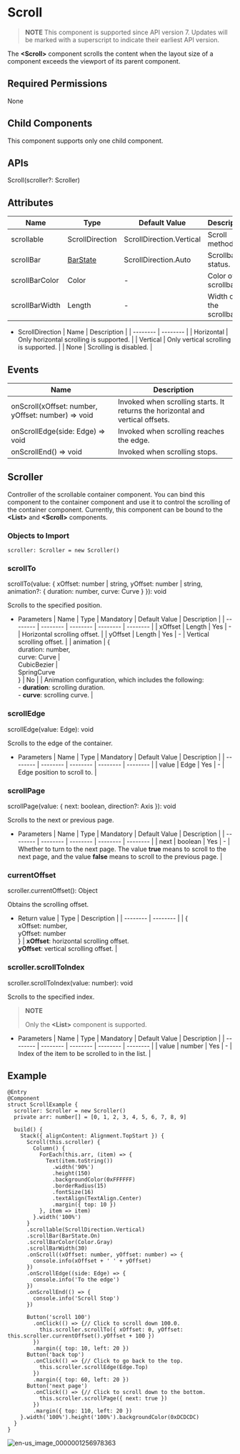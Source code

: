 # Scroll


> **NOTE**
> This component is supported since API version 7. Updates will be marked with a superscript to indicate their earliest API version.


The **\<Scroll>** component scrolls the content when the layout size of a component exceeds the viewport of its parent component.


## Required Permissions

None


## Child Components

This component supports only one child component.


## APIs

Scroll(scroller?: Scroller)


## Attributes

| Name       | Type      | Default Value      | Description |
| -------- | -------- | -------- | -------- |
| scrollable     | ScrollDirection   | ScrollDirection.Vertical | Scroll method. |
| scrollBar      | [BarState](ts-appendix-enums.md#barstate-enums) | ScrollDirection.Auto | Scrollbar status. |
| scrollBarColor | Color | - | Color of the scrollbar. |
| scrollBarWidth | Length | - | Width of the scrollbar. |

- ScrollDirection
  | Name       | Description |
  | -------- | -------- |
  | Horizontal | Only horizontal scrolling is supported. |
  | Vertical | Only vertical scrolling is supported. |
  | None     | Scrolling is disabled. |

## Events

| Name | Description |
| -------- | -------- |
| onScroll(xOffset: number, yOffset: number) =&gt; void | Invoked when scrolling starts. It returns the horizontal and vertical offsets. |
| onScrollEdge(side: Edge) =&gt; void | Invoked when scrolling reaches the edge. |
| onScrollEnd() =&gt; void | Invoked when scrolling stops. |


## Scroller

Controller of the scrollable container component. You can bind this component to the container component and use it to control the scrolling of the container component. Currently, this component can be bound to the **\<List>** and **\<Scroll>** components.


### Objects to Import


```
scroller: Scroller = new Scroller()
```


### scrollTo

scrollTo(value: { xOffset: number | string, yOffset: number | string, animation?: { duration: number, curve: Curve } }): void


Scrolls to the specified position.


- Parameters
    | Name | Type | Mandatory | Default Value | Description |
  | -------- | -------- | -------- | -------- | -------- |
  | xOffset | Length | Yes | - | Horizontal scrolling offset. |
  | yOffset | Length | Yes | - | Vertical scrolling offset. |
  | animation | {<br/>duration: number,<br/>curve: Curve \|<br/>CubicBezier \|<br/>SpringCurve<br/>} | No |  | Animation configuration, which includes the following:<br/>- **duration**: scrolling duration.<br/>- **curve**: scrolling curve. |


### scrollEdge

scrollEdge(value: Edge): void


Scrolls to the edge of the container.


- Parameters
    | Name | Type | Mandatory | Default Value | Description |
  | -------- | -------- | -------- | -------- | -------- |
  | value | Edge | Yes | - | Edge position to scroll to. |


### scrollPage

scrollPage(value: { next: boolean, direction?: Axis }): void

Scrolls to the next or previous page.

- Parameters
    | Name | Type | Mandatory | Default Value | Description |
  | -------- | -------- | -------- | -------- | -------- |
  | next | boolean | Yes | - | Whether to turn to the next page. The value **true** means to scroll to the next page, and the value **false** means to scroll to the previous page. |


### currentOffset

scroller.currentOffset(): Object


Obtains the scrolling offset.


- Return value
    | Type | Description |
  | -------- | -------- |
  | {<br/>xOffset: number,<br/>yOffset: number<br/>} | **xOffset**: horizontal scrolling offset.<br/>**yOffset**: vertical scrolling offset. |


### scroller.scrollToIndex

scroller.scrollToIndex(value: number): void


Scrolls to the specified index.


> **NOTE**
>
> Only the **\<List>** component is supported.


- Parameters
  | Name | Type | Mandatory | Default Value | Description |
  | -------- | -------- | -------- | -------- | -------- |
  | value | number | Yes | - | Index of the item to be scrolled to in the list. |



## Example


```
@Entry
@Component
struct ScrollExample {
  scroller: Scroller = new Scroller()
  private arr: number[] = [0, 1, 2, 3, 4, 5, 6, 7, 8, 9]

  build() {
    Stack({ alignContent: Alignment.TopStart }) {
      Scroll(this.scroller) {
        Column() {
          ForEach(this.arr, (item) => {
            Text(item.toString())
              .width('90%')
              .height(150)
              .backgroundColor(0xFFFFFF)
              .borderRadius(15)
              .fontSize(16)
              .textAlign(TextAlign.Center)
              .margin({ top: 10 })
          }, item => item)
        }.width('100%')
      }
      .scrollable(ScrollDirection.Vertical)
      .scrollBar(BarState.On)
      .scrollBarColor(Color.Gray)
      .scrollBarWidth(30)
      .onScroll((xOffset: number, yOffset: number) => {
        console.info(xOffset + ' ' + yOffset)
      })
      .onScrollEdge((side: Edge) => {
        console.info('To the edge')
      })
      .onScrollEnd(() => {
        console.info('Scroll Stop')
      })

      Button('scroll 100')
        .onClick(() => {// Click to scroll down 100.0.
          this.scroller.scrollTo({ xOffset: 0, yOffset: this.scroller.currentOffset().yOffset + 100 })
        })
        .margin({ top: 10, left: 20 })
      Button('back top')
        .onClick(() => {// Click to go back to the top.
          this.scroller.scrollEdge(Edge.Top)
        })
        .margin({ top: 60, left: 20 })
      Button('next page')
        .onClick(() => {// Click to scroll down to the bottom.
          this.scroller.scrollPage({ next: true })
        })
        .margin({ top: 110, left: 20 })
    }.width('100%').height('100%').backgroundColor(0xDCDCDC)
  }
}
```

![en-us_image_0000001256978363](figures/en-us_image_0000001256978363.gif)
